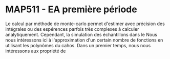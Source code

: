 # MAP511 - EA première période

Le calcul par méthode de monte-carlo permet d'estimer avec précision des intégrales ou des espérences parfois très complexes à calculer analytiquement. Cependant, la simulation des échantillons dans le 
Nous nous intéressons ici à l'approximation d'un certain nombre de fonctions en utilisant les polynômes du cahos. Dans un premier temps, nous nous intéressons aux propriété de 
